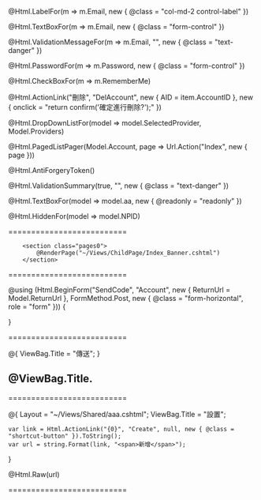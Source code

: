 
 
@Html.LabelFor(m => m.Email, new { @class = "col-md-2 control-label" })

@Html.TextBoxFor(m => m.Email, new { @class = "form-control" })

@Html.ValidationMessageFor(m => m.Email, "", new { @class = "text-danger" })

@Html.PasswordFor(m => m.Password, new { @class = "form-control" })

@Html.CheckBoxFor(m => m.RememberMe)

@Html.ActionLink("刪除", "DelAccount", new { AID = item.AccountID }, new { onclick = "return confirm('確定進行刪除?');" })

@Html.DropDownListFor(model => model.SelectedProvider, Model.Providers)

@Html.PagedListPager(Model.Account, page => Url.Action("Index", new { page }))

@Html.AntiForgeryToken()

@Html.ValidationSummary(true, "", new { @class = "text-danger" })

@Html.TextBoxFor(model => model.aa, new { @readonly = "readonly" })

@Html.HiddenFor(model => model.NPID)

==========================

        <section class="pages0">
            @RenderPage("~/Views/ChildPage/Index_Banner.cshtml")
        </section>

==========================

@using (Html.BeginForm("SendCode", "Account", new { ReturnUrl = Model.ReturnUrl }, FormMethod.Post, new { @class = "form-horizontal", role = "form" })) {
    
}

==========================

@{
    ViewBag.Title = "傳送";
}

<h2>@ViewBag.Title.</h2>

==========================

@{
    Layout = "~/Views/Shared/aaa.cshtml";
    ViewBag.Title = "設置";

    var link = Html.ActionLink("{0}", "Create", null, new { @class = "shortcut-button" }).ToString();
    var url = string.Format(link, "<span>新增</span>");
}

@Html.Raw(url)

==========================    